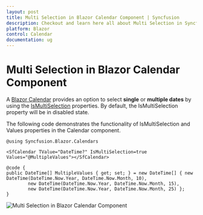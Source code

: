 ```yaml
---
layout: post
title: Multi Selection in Blazor Calendar Component | Syncfusion
description: Checkout and learn here all about Multi Selection in Syncfusion Blazor Calendar component and much more.
platform: Blazor
control: Calendar
documentation: ug
---
```


# Multi Selection in Blazor Calendar Component

A [Blazor Calendar](https://www.syncfusion.com/blazor-components/blazor-calendar) provides an option to select **single** or **multiple dates** by using the [IsMultiSelection](https://help.syncfusion.com/cr/blazor/Syncfusion.Blazor.Calendars.SfCalendar-1.html#Syncfusion_Blazor_Calendars_SfCalendar_1_Values) properties. By default, the IsMultiSelection property will be in disabled state.

The following code demonstrates the functionality of IsMultiSelection and Values properties in the Calendar component.

```cshtml
@using Syncfusion.Blazor.Calendars

<SfCalendar TValue="DateTime?" IsMultiSelection=true Values="@MultipleValues"></SfCalendar>

@code {
public DateTime[] MultipleValues { get; set; } = new DateTime[] { new DateTime(DateTime.Now.Year, DateTime.Now.Month, 10),
        new DateTime(DateTime.Now.Year, DateTime.Now.Month, 15),
        new DateTime(DateTime.Now.Year, DateTime.Now.Month, 25) };
}
```



![Multi Selection in Blazor Calendar Component](./images/blazor-calendar-multi-selection.png)
<!-- {% previewsample "https://blazorplayground.syncfusion.com/embed/VZLgjGgCgKRTVFyK?appbar=false&editor=false&result=true&errorlist=false&theme=bootstrap5" %} -->